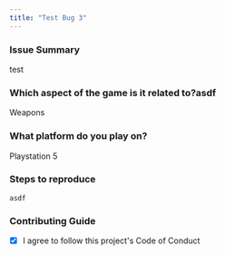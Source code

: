 ```yaml
---
title: "Test Bug 3"
---
```


### Issue Summary

test

### Which aspect of the game is it related to?asdf

Weapons

### What platform do you play on?

Playstation 5

### Steps to reproduce

```shell
asdf
```


### Contributing Guide

- [X] I agree to follow this project's Code of Conduct